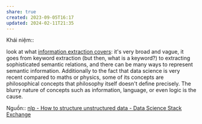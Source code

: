 ```yaml
---
share: true
created: 2023-09-05T16:17
updated: 2024-02-11T21:35
---
```

Khái niệm:: 

look at what [information extraction covers](https://en.wikipedia.org/wiki/Information_extraction): it's very broad and vague, it goes from keyword extraction (but then, what is a keyword?) to extracting sophisticated semantic relations, and there can be many ways to represent semantic information. Additionally to the fact that data science is very recent compared to maths or physics, some of its concepts are philosophical concepts that philosophy itself doesn't define precisely. The blurry nature of concepts such as information, language, or even logic is the cause.

Nguồn:: [nlp - How to structure unstructured data - Data Science Stack Exchange](https://datascience.stackexchange.com/questions/96994/how-to-structure-unstructured-data/97010?noredirect=1#comment125619_97010)